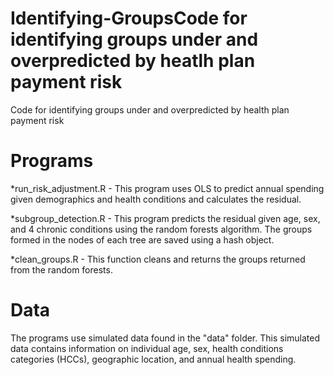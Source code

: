 # Identifying-GroupsCode for identifying groups under and overpredicted by heatlh plan payment risk 
Code for identifying groups under and overpredicted by health plan payment risk 

# Programs
*run_risk_adjustment.R - This program uses OLS to predict annual spending given demographics and 
health conditions and calculates the residual. 

*subgroup_detection.R - This program predicts the residual given age, sex, and 4 chronic conditions 
using the random forests algorithm. The groups formed in the 
nodes of each tree are saved using a hash object.

*clean_groups.R - This function cleans and returns the groups returned from the random forests.

# Data
The programs use simulated data found in the "data" folder. This simulated data contains information on
individual age, sex, health conditions categories (HCCs), geographic location, and annual health spending.
 
